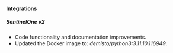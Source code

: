 #### Integrations

##### SentinelOne v2
- Code functionality and documentation improvements.
- Updated the Docker image to: *demisto/python3:3.11.10.116949*.